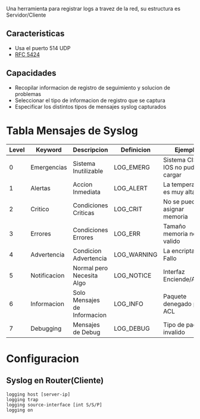 Una herramienta para registrar logs a travez de la red, su estructura es Servidor/Cliente
## Caracteristicas
- Usa el puerto 514 UDP
- [RFC 5424](https://www.rfc-editor.org/rfc/rfc5424)
## Capacidades
- Recopilar informacion de registro de seguimiento y solucion de problemas
- Seleccionar el tipo de informacion de registro que se captura
- Especificar los distintos tipos de mensajes syslog capturados


# Tabla Mensajes de Syslog

| Level | Keyword      | Descripcion                  | Definicion  | Ejemplo                          |
| ----- | ------------ | ---------------------------- | ----------- | -------------------------------- |
| 0     | Emergencias  | Sistema Inutilizable         | LOG_EMERG   | Sistema CISCO IOS no pudo cargar |
| 1     | Alertas      | Accion Inmediata             | LOG_ALERT   | La temperatura es muy alta       |
| 2     | Critico      | Condiciones Criticas         | LOG_CRIT    | No se puede asignar memoria      |
| 3     | Errores      | Condiciones Errores          | LOG_ERR     | Tamaño memoria no valido         |
| 4     | Advertencia  | Condicion Advertencia        | LOG_WARNING | La encriptacion Fallo            |
| 5     | Notificacion | Normal pero Necesita Algo    | LOG_NOTICE  | Interfaz Enciende/Apaga          |
| 6     | Informacion  | Solo Mensajes de Informacion | LOG_INFO    | Paquete denegado por ACL         |
| 7     | Debugging    | Mensajes de Debug            | LOG_DEBUG   | Tipo de paquete invalido         |

# Configuracion
## Syslog en Router(Cliente)
```
logging host [server-ip]
logging trap
logging source-interface [int S/S/P]
logging on
```
